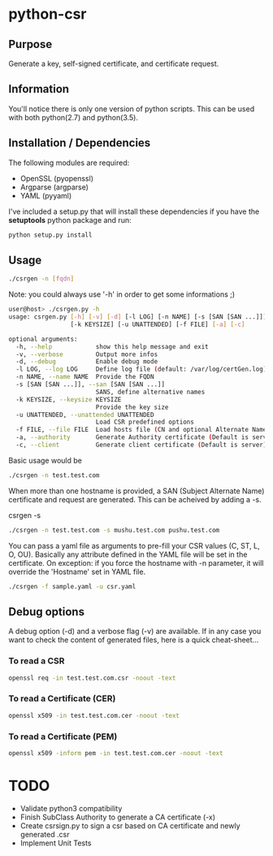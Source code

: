 # python-csr
## Purpose
Generate a key, self-signed certificate, and certificate request.

## Information
You'll notice there is only one version of python scripts. This can be used with both python(2.7) and python(3.5).

## Installation / Dependencies
The following modules are required:
- OpenSSL (pyopenssl)
- Argparse (argparse)
- YAML (pyyaml)

I've included a setup.py that will install these dependencies if you have the **setuptools** python package and run:
```bash
python setup.py install
```

## Usage

```bash
./csrgen -n [fqdn]
```

Note: you could always use '-h' in order to get some informations ;)

```bash
user@host> ./csrgen.py -h
usage: csrgen.py [-h] [-v] [-d] [-l LOG] [-n NAME] [-s [SAN [SAN ...]]]
                 [-k KEYSIZE] [-u UNATTENDED] [-f FILE] [-a] [-c]

optional arguments:
  -h, --help            show this help message and exit
  -v, --verbose         Output more infos
  -d, --debug           Enable debug mode
  -l LOG, --log LOG     Define log file (default: /var/log/certGen.log)
  -n NAME, --name NAME  Provide the FQDN
  -s [SAN [SAN ...]], --san [SAN [SAN ...]]
                        SANS, define alternative names
  -k KEYSIZE, --keysize KEYSIZE
                        Provide the key size
  -u UNATTENDED, --unattended UNATTENDED
                        Load CSR predefined options
  -f FILE, --file FILE  Load hosts file (CN and optional Alternate Names) list
  -a, --authority       Generate Authority certificate (Default is server)
  -c, --client          Generate client certificate (Default is server)
```

Basic usage would be
```bash
./csrgen -n test.test.com
```

When more than one hostname is provided, a SAN (Subject Alternate Name)
certificate and request are generated.  This can be acheived by adding a -s.

csrgen <hostname> -s <san0> <san1>

```bash
./csrgen -n test.test.com -s mushu.test.com pushu.test.com
```

You can pass a yaml file as arguments to pre-fill your CSR values (C, ST, L, O, OU). Basically any attribute defined in the YAML file will be set in the certificate. On exception: if you force the hostname with -n parameter, it will override the 'Hostname' set in YAML file.

```bash
./csrgen -f sample.yaml -u csr.yaml
```

## Debug options
A debug option (-d) and a verbose flag (-v) are available. If in any case you want to check the content of generated files, here is a quick cheat-sheet...

### To read a CSR
```bash
openssl req -in test.test.com.csr -noout -text
```

### To read a Certificate (CER)
```bash
openssl x509 -in test.test.com.cer -noout -text
```

### To read a Certificate (PEM)
```bash
openssl x509 -inform pem -in test.test.com.cer -noout -text
```

# TODO
- Validate python3 compatibility
- Finish SubClass Authority to generate a CA certificate (-x)
- Create csrsign.py to sign a csr based on CA certificate and newly generated .csr
- Implement Unit Tests
